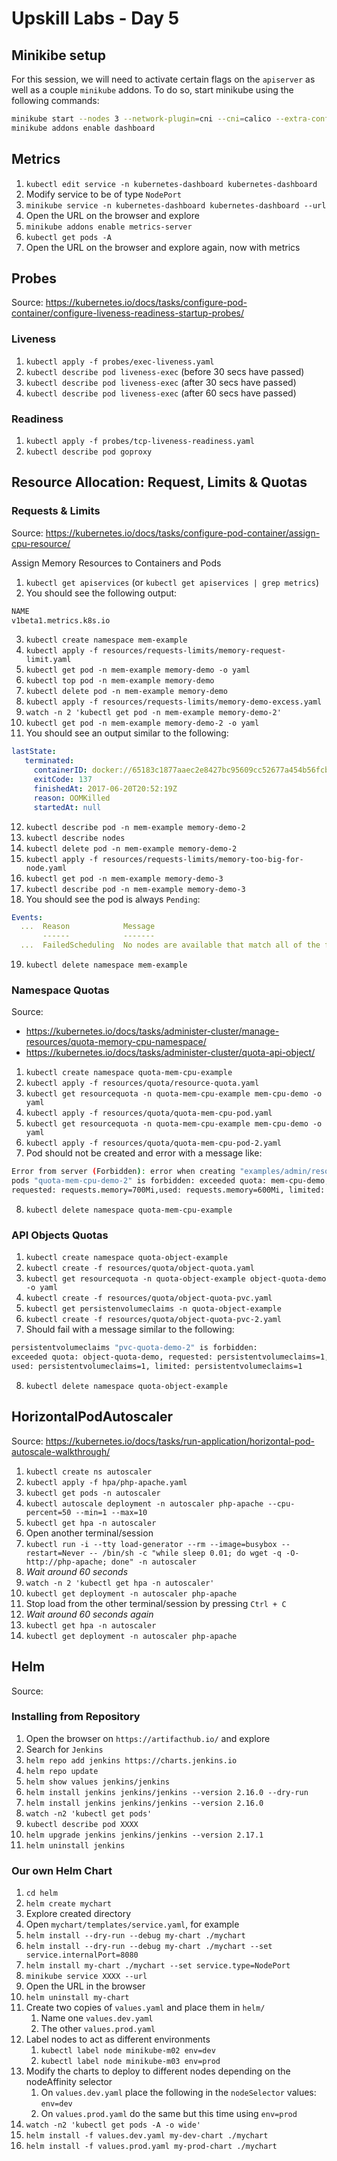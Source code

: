 # Upskill Labs - Day 5

## Minikibe setup

For this session, we will need to activate certain flags on the `apiserver` as well as a couple `minikube` addons.
To do so, start minikube using the following commands:

```bash
minikube start --nodes 3 --network-plugin=cni --cni=calico --extra-config=apiserver.authorization-mode=RBAC --extra-config=apiserver.enable-admission-plugins="LimitRanger,ResourceQuota,NamespaceExists,NamespaceLifecycle,ServiceAccount,DefaultStorageClass,MutatingAdmissionWebhook"
minikube addons enable dashboard
```

## Metrics

1. `kubectl edit service -n kubernetes-dashboard kubernetes-dashboard`
2. Modify service to be of type `NodePort`
3. `minikube service -n kubernetes-dashboard kubernetes-dashboard --url`
4. Open the URL on the browser and explore
5. `minikube addons enable metrics-server`
6. `kubectl get pods -A`
7. Open the URL on the browser and explore again, now with metrics

## Probes

Source: https://kubernetes.io/docs/tasks/configure-pod-container/configure-liveness-readiness-startup-probes/

### Liveness

1. `kubectl apply -f probes/exec-liveness.yaml`
2. `kubectl describe pod liveness-exec` (before 30 secs have passed)
3. `kubectl describe pod liveness-exec` (after 30 secs have passed)
4. `kubectl describe pod liveness-exec` (after 60 secs have passed)

### Readiness

1. `kubectl apply -f probes/tcp-liveness-readiness.yaml`
2. `kubectl describe pod goproxy`

## Resource Allocation: Request, Limits & Quotas

### Requests & Limits

Source: https://kubernetes.io/docs/tasks/configure-pod-container/assign-cpu-resource/

Assign Memory Resources to Containers and Pods

1. `kubectl get apiservices` (or `kubectl get apiservices | grep metrics`)
2. You should see the following output:

```bash
NAME
v1beta1.metrics.k8s.io
```

3. `kubectl create namespace mem-example`
4. `kubectl apply -f resources/requests-limits/memory-request-limit.yaml`
5. `kubectl get pod -n mem-example memory-demo -o yaml`
6. `kubectl top pod -n mem-example memory-demo`
7. `kubectl delete pod -n mem-example memory-demo`
8. `kubectl apply -f resources/requests-limits/memory-demo-excess.yaml`
9. `watch -n 2 'kubectl get pod -n mem-example memory-demo-2'`
10. `kubectl get pod -n mem-example memory-demo-2 -o yaml`
11. You should see an output similar to the following:

```yaml
lastState:
   terminated:
     containerID: docker://65183c1877aaec2e8427bc95609cc52677a454b56fcb24340dbd22917c23b10f
     exitCode: 137
     finishedAt: 2017-06-20T20:52:19Z
     reason: OOMKilled
     startedAt: null
```

12. `kubectl describe pod -n mem-example memory-demo-2`
13. `kubectl describe nodes`
14. `kubectl delete pod -n mem-example memory-demo-2`
15. `kubectl apply -f resources/requests-limits/memory-too-big-for-node.yaml`
16. `kubectl get pod -n mem-example memory-demo-3`
17. `kubectl describe pod -n mem-example memory-demo-3`
18. You should see the pod is always `Pending`:

```yaml
Events:
  ...  Reason            Message
       ------            -------
  ...  FailedScheduling  No nodes are available that match all of the following predicates:: Insufficient memory (3).
```

19. `kubectl delete namespace mem-example`

### Namespace Quotas

Source:

- https://kubernetes.io/docs/tasks/administer-cluster/manage-resources/quota-memory-cpu-namespace/
- https://kubernetes.io/docs/tasks/administer-cluster/quota-api-object/

1. `kubectl create namespace quota-mem-cpu-example`
2. `kubectl apply -f resources/quota/resource-quota.yaml`
3. `kubectl get resourcequota -n quota-mem-cpu-example mem-cpu-demo -o yaml`
4. `kubectl apply -f resources/quota/quota-mem-cpu-pod.yaml`
5. `kubectl get resourcequota -n quota-mem-cpu-example mem-cpu-demo -o yaml`
6. `kubectl apply -f resources/quota/quota-mem-cpu-pod-2.yaml`
7. Pod should not be created and error with a message like:

```bash
Error from server (Forbidden): error when creating "examples/admin/resource/quota-mem-cpu-pod-2.yaml":
pods "quota-mem-cpu-demo-2" is forbidden: exceeded quota: mem-cpu-demo,
requested: requests.memory=700Mi,used: requests.memory=600Mi, limited: requests.memory=1Gi
```

8. `kubectl delete namespace quota-mem-cpu-example`

### API Objects Quotas

1. `kubectl create namespace quota-object-example`
2. `kubectl create -f resources/quota/object-quota.yaml`
3. `kubectl get resourcequota -n quota-object-example object-quota-demo -o yaml`
4. `kubectl create -f resources/quota/object-quota-pvc.yaml`
5. `kubectl get persistenvolumeclaims -n quota-object-example`
6. `kubectl create -f resources/quota/object-quota-pvc-2.yaml`
7. Should fail with a message similar to the following:

```bash
persistentvolumeclaims "pvc-quota-demo-2" is forbidden:
exceeded quota: object-quota-demo, requested: persistentvolumeclaims=1,
used: persistentvolumeclaims=1, limited: persistentvolumeclaims=1
```

8. `kubectl delete namespace quota-object-example`

## HorizontalPodAutoscaler

Source: https://kubernetes.io/docs/tasks/run-application/horizontal-pod-autoscale-walkthrough/

1. `kubectl create ns autoscaler`
2. `kubectl apply -f hpa/php-apache.yaml`
3. `kubectl get pods -n autoscaler`
4. `kubectl autoscale deployment -n autoscaler php-apache --cpu-percent=50 --min=1 --max=10`
5. `kubectl get hpa -n autoscaler`
6. Open another terminal/session
7. `kubectl run -i --tty load-generator --rm --image=busybox --restart=Never -- /bin/sh -c "while sleep 0.01; do wget -q -O- http://php-apache; done" -n autoscaler`
8. *Wait around 60 seconds*
9. `watch -n 2 'kubectl get hpa -n autoscaler'`
10. `kubectl get deployment -n autoscaler php-apache`
11. Stop load from the other terminal/session by pressing `Ctrl + C`
12. *Wait around 60 seconds again*
13. `kubectl get hpa -n autoscaler`
14. `kubectl get deployment -n autoscaler php-apache`

## Helm

Source:

### Installing from Repository

1. Open the browser on `https://artifacthub.io/` and explore
2. Search for `Jenkins`
3. `helm repo add jenkins https://charts.jenkins.io`
4. `helm repo update`
5. `helm show values jenkins/jenkins`
6. `helm install jenkins jenkins/jenkins --version 2.16.0 --dry-run`
7. `helm install jenkins jenkins/jenkins --version 2.16.0`
8. `watch -n2 'kubectl get pods'`
9. `kubectl describe pod XXXX`
10. `helm upgrade jenkins jenkins/jenkins --version 2.17.1`
11. `helm uninstall jenkins`

### Our own Helm Chart

1. `cd helm`
2. `helm create mychart`
3. Explore created directory
4. Open `mychart/templates/service.yaml`, for example
5. `helm install --dry-run --debug my-chart ./mychart`
6. `helm install --dry-run --debug my-chart ./mychart --set service.internalPort=8080`
7. `helm install my-chart ./mychart --set service.type=NodePort`
8. `minikube service XXXX --url`
9. Open the URL in the browser
10. `helm uninstall my-chart`
11. Create two copies of `values.yaml` and place them in `helm/`
    1. Name one `values.dev.yaml`
    2. The other `values.prod.yaml`
12. Label nodes to act as different environments
    1. `kubectl label node minikube-m02 env=dev`
    2. `kubectl label node minikube-m03 env=prod`
13. Modify the charts to deploy to different nodes depending on the nodeAffinity selector
    1. On `values.dev.yaml` place the following in the `nodeSelector` values: `env=dev`
    2. On `values.prod.yaml` do the same but this time using `env=prod`
14. `watch -n2 'kubectl get pods -A -o wide'`
15. `helm install -f values.dev.yaml my-dev-chart ./mychart`
16. `helm install -f values.prod.yaml my-prod-chart ./mychart`